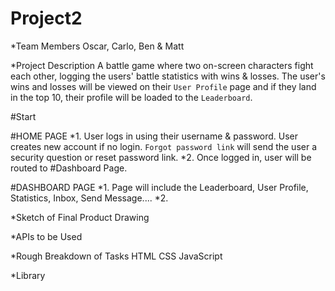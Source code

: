 # Project2

*Team Members
Oscar, Carlo, Ben & Matt

*Project Description
A battle game where two on-screen characters fight each other, logging the users' battle statistics with wins & losses. The user's wins and losses will be viewed on their ```User Profile``` page and if they land in the top 10, their profile will be loaded to the ```Leaderboard```. 

#Start

#HOME PAGE
*1. User logs in using their username & password. User creates new account if no login. ```Forgot password link``` will send the user a 
   security question or reset password link.
*2. Once logged in, user will be routed to #Dashboard Page.

#DASHBOARD PAGE
*1. Page will include the Leaderboard, User Profile, Statistics, Inbox, Send Message....
*2. 


*Sketch of Final Product
Drawing

*APIs to be Used

*Rough Breakdown of Tasks
HTML
CSS
JavaScript

*Library
